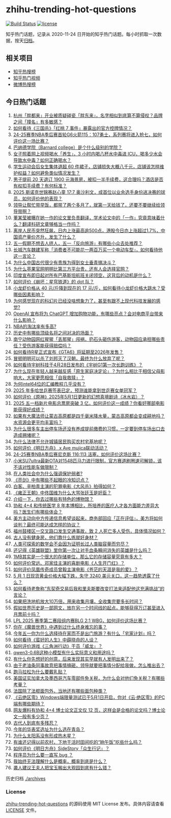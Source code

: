 # zhihu-trending-hot-questions

[![Build Status](https://github.com/justjavac/zhihu-trending-hot-questions/workflows/ci/badge.svg?branch=master)](https://github.com/justjavac/zhihu-trending-hot-questions/actions)
[![license](https://img.shields.io/github/license/justjavac/zhihu-trending-hot-questions)](https://github.com/justjavac/zhihu-trending-hot-questions/blob/master/LICENSE)

知乎热门话题，记录从 2020-11-24
日开始的知乎热门话题。每小时抓取一次数据，按天[归档](./archives)。

## 相关项目

- [知乎热搜榜](https://github.com/justjavac/zhihu-trending-top-search)
- [知乎热门视频](https://github.com/justjavac/zhihu-trending-hot-video)
- [微博热搜榜](https://github.com/justjavac/weibo-trending-hot-search)

## 今日热门话题

<!-- BEGIN -->
<!-- 最后更新时间 Sat May 03 2025 13:08:26 GMT+0800 (China Standard Time) -->

1. [杭州「胖都来」开业被质疑碰瓷「胖东来」，名字相似到底算不算侵权？品牌之间「撞名」有多敏感？](https://www.zhihu.com/question/1901747560105862000)
1. [如何看待《三国杀》「红桃 7 事件」暴露出的官方控牌情况？](https://www.zhihu.com/question/1900843010197022200)
1. [24-25赛季NBA季后赛首轮G6火箭115：107勇士，系列赛将进入抢七，如何评价这一场比赛？](https://www.zhihu.com/question/1901945173384094500)
1. [巴纳德学院（Barnard college）是个什么级别的学院？](https://www.zhihu.com/question/1900833245593047000)
1. [女子照着网上视频喝水「养生」，3 小时内喝八杯水中毒进 ICU，喝多少水会导致水中毒？如何正确喝水？](https://www.zhihu.com/question/1900954093507278600)
1. [学生运动会后女生集体退超 60 件裙子，店铺损失大概八千元，店铺该怎样维护权益？如何避免类似情况发生？](https://www.zhihu.com/question/1901939219317876200)
1. [男子提前 20 天退订 1900 元海景房，被扣一半手续费，这合理吗？酒店是否有权扣手续费？有何标准？](https://www.zhihu.com/question/1899920689122731500)
1. [2025 斯诺克世锦赛赵心童 17:7 奥沙利文，成首位以业余选手身份进决赛的球员，如何评价他的表现？](https://www.zhihu.com/question/1901852850985863200)
1. [领导让帮忙带早饭，都带了两个多月了，就第一天给钱了，还要不要继续给领导带啊？](https://www.zhihu.com/question/1895052402471728600)
1. [董某莹被曝在她一作的论文里负责翻译，学术论文中的「一作」究竟意味着什么？翻译科研文章够格当一作吗？](https://www.zhihu.com/question/1901664680163898400)
1. [离岸人民币突然狂飙，日内上涨最高逾500点，港股今日亦上涨超过1.7%，中国资产量价齐升，发生了什么？](https://www.zhihu.com/question/1901723303523125000)
1. [五一假期不想去人挤人，五一「反向旅游」有哪些小众去处推荐？](https://www.zhihu.com/question/1896956298278429200)
1. [长城汽车魏建军称「消费者不可能花一两百万买一个电动车型」，如何看待他这一言论？](https://www.zhihu.com/question/1901528443679639600)
1. [为什么中国古代很少有贵族为得到女士垂青搞决斗？](https://www.zhihu.com/question/11858157948)
1. [为什么苹果官网明明比第三方平台贵，还有人会选择官网？](https://www.zhihu.com/question/518666609)
1. [印度宣布即日起对所有巴基斯坦航班关闭领空，这背后的动机是什么？](https://www.zhihu.com/question/1901576688212637400)
1. [如何评价《崩坏：星穹铁道》的 dot 队？](https://www.zhihu.com/question/1901701346681415000)
1. [小龙虾价格从 40 元/斤降到现在的 17 元/斤，如何看待小龙虾价格大跳水？受哪些因素影响？](https://www.zhihu.com/question/1900983268733584100)
1. [为何感觉现在的科幻片已经没啥想象力了，甚至有跟不上现代科技发展的感觉?](https://www.zhihu.com/question/597280945)
1. [OpenAI 宣布将为 ChatGPT 增加购物功能，有哪些亮点？会对电商平台带来什么影响？](https://www.zhihu.com/question/1900490898711748600)
1. [NBA的淘汰率有多高?](https://www.zhihu.com/question/346734639)
1. [历史中有哪些顶级名将之间对决的场面？](https://www.zhihu.com/question/654585178)
1. [南宁动物园网红猩猩「丢那猩」闯祸，扔石头砸伤游客，动物园应承担哪些责任？受伤游客能获得赔偿吗？](https://www.zhihu.com/question/1901408051401029600)
1. [如何看待R星正式宣布《GTA6》将延期至2026年发售？](https://www.zhihu.com/question/1901722808595232000)
1. [冒顿明明可以杀了刘邦灭了汉朝，最终为什么放弃了呢？](https://www.zhihu.com/question/12718510124)
1. [如何看待宇树科技于4月28日发布的《宇树G1第一次长跑训练》？](https://www.zhihu.com/question/1900516004011943400)
1. [为什么现在年轻人越来越反感「原生家庭决定论」？为什么相比于相信父母影响大，大家更愿相信「自我救赎」？](https://www.zhihu.com/question/1900479659168203800)
1. [为何intel64位的汇编教程几乎没有？](https://www.zhihu.com/question/59928781)
1. [2025 年多哈世乒赛签表已定，预测谁能拿到世乒赛女单冠军？](https://www.zhihu.com/question/1901252714911995600)
1. [如何评价《原神》2025年5月1日更新的幻想真境剧诗（冰水岩）？](https://www.zhihu.com/question/1901239619787391700)
1. [2025 五一档新片电影总票房突破 3 亿，如何评价这一成绩？你看好哪部电影能获得好成绩？](https://www.zhihu.com/question/1901037574505591000)
1. [如果有大魔法师让蒙古高原都是四千毫米降水量，蒙古高原都会变成耕地吗？水资源会更平均丰富吗？](https://www.zhihu.com/question/1900157991992420400)
1. [为什么很多车主出停车场还没有养成提前缴费的习惯，一定要到停车场出口去造成拥堵呢？](https://www.zhihu.com/question/1900829324363413000)
1. [为什么法律不允许城镇居民购买农村宅基地呢？](https://www.zhihu.com/question/13524300130)
1. [如何评价《明日方舟》 x Ave mujica联动活动？](https://www.zhihu.com/question/1899580294417356500)
1. [24-25赛季NBA季后赛尼克斯 116:113 活塞，如何评价这场比赛？](https://www.zhihu.com/question/1901584048268220200)
1. [小米SU7ultra最新OTA对1548匹马力进行限制，官方赛道刷圈速可解锁，该不该对性能车做限制？](https://www.zhihu.com/question/1901250394950201600)
1. [在人类社会中为什么强调保护弱者?](https://www.zhihu.com/question/26774858)
1. [《亮剑》中有哪些不起眼的冷知识点？](https://www.zhihu.com/question/361922923)
1. [白客、辛柏青主演的犯罪电影《大风杀》拍得如何？](https://www.zhihu.com/question/1900585709988983300)
1. [《雍正王朝》中佟国维为什么大骂张廷玉是奸臣？](https://www.zhihu.com/question/564497758)
1. [介绍一下，你去过哪些有特色的博物馆？](https://www.zhihu.com/question/15590508160)
1. [协和 4+4 和传统医学 8 年本博相比，所培养的医疗人才各方面能力差异大吗？医生们有哪些体会？](https://www.zhihu.com/question/1900963107553114000)
1. [美方主动向中方传递信息希望谈起来，商务部回应「正在评估」，美方将如何谈判？最终可能达成怎样的协议？](https://www.zhihu.com/question/1901553333975611400)
1. [福州鼓楼区一交叉路口发生交通事故，致 2 人死亡多人受伤，具体情况如何？](https://www.zhihu.com/question/1901751205400680200)
1. [古人没有健身房，他们靠什么练就好身材？](https://www.zhihu.com/question/1889312332393453300)
1. [人类可探索的数学会不会因为证明长过人类脑容量而穷尽？](https://www.zhihu.com/question/361571271)
1. [还记得《英雄联盟》里你第一次让对手血条瞬间消失的英雄是什么吗？](https://www.zhihu.com/question/581519880)
1. [1MB其实是一个很大的存储单位，那么它的存储容量究竟有多大？](https://www.zhihu.com/question/1898646932458563300)
1. [如何评价常远、邓家佳主演的喜剧电影《人生开门红》？](https://www.zhihu.com/question/1900303574958864100)
1. [如何评价凤凰传奇成员曾毅主演电影《苍茫的天涯是我的爱》？](https://www.zhihu.com/question/1898014896995664400)
1. [5 月 1 日现货黄金价格大幅下跌，失守 3240 美元关口，这一趋势透露了什么？](https://www.zhihu.com/question/1901293299689587200)
1. [如何看待老詹称“东契奇交易后我和里夫斯要改变打法来适配他这充满挑战”的言论？](https://www.zhihu.com/question/1901349630429602800)
1. [如果把洗地机放大10万倍，用来收集月壤，全收集完要多长时间？](https://www.zhihu.com/question/14977635914)
1. [假如世界历史是一部网文，放在另一个时间线的起点，能够获得万订甚至进入月票前十吗？](https://www.zhihu.com/question/1900606631454185000)
1. [LPL 2025 赛季第二赛段组内赛BLG 2:1 WBG，如何评价这场比赛？](https://www.zhihu.com/question/1901725596272264000)
1. [你在《魔兽世界》中遇到过什么终身难忘的事？](https://www.zhihu.com/question/34919776)
1. [今年五一你为什么选择待在家而不是出门旅游？有什么「宅家计划」吗？](https://www.zhihu.com/question/1899896527788402700)
1. [如何看待《蛮好的人生》中薛晓舟的人设？](https://www.zhihu.com/question/1897577627465794000)
1. [如何评价游戏《三角洲行动》干员「威龙」？](https://www.zhihu.com/question/13193452471)
1. [qwen3-0.6B这种小模型有什么实际意义和用途吗？](https://www.zhihu.com/question/1900664888608691200)
1. [有什么你先想好的创意，后来发现其实早就有人发明出来了？](https://www.zhihu.com/question/307464793)
1. [由于老油条同事故意把事情搞砸，领导就要把事情分配给我做，怎么推出去？](https://www.zhihu.com/question/1900502007531414300)
1. [跑马拉松为什么要戴乳贴？](https://www.zhihu.com/question/327153609)
1. [美国证实加拿大及墨西哥汽车零部件免关税，为什么会对他们免关税？有哪些考量？](https://www.zhihu.com/question/1901549389404661500)
1. [法国除了法棍面包外，当地还有哪些面包种类？](https://www.zhihu.com/question/1895489080797676000)
1. [《云绝区零》Windows端限量测试已于5月1日开启，你对《云·绝区零》的PC端有哪些期待？](https://www.zhihu.com/question/1901244800092607500)
1. [网友爆料有协和 4+4 博士论文正文仅 12 页，这样会是合格的论文吗？博士论文一般有多少页？](https://www.zhihu.com/question/1900988315747971000)
1. [古代人到底有多残忍？](https://www.zhihu.com/question/65105151)
1. [今年的华表奖选址为什么选在青岛？](https://www.zhihu.com/question/1898980897258202600)
1. [为什么太阳系没有形成热木星？](https://www.zhihu.com/question/353705904)
1. [有谁还记得以前农村，下地干活时田间吃的“晌午饭”吃些什么吗？](https://www.zhihu.com/question/1900224272942740500)
1. [如何评价《明日方舟》SideStory「众生行记」？](https://www.zhihu.com/question/1901367807398115300)
1. [程序员为什么要一直写 bug ？](https://www.zhihu.com/question/647081950)
1. [我始终无法理解什么是概率，概率到底是什么？](https://www.zhihu.com/question/524526562)
1. [袭人建议王夫人把宝玉搬出大观园到底有什么错？](https://www.zhihu.com/question/1894289274750362000)

<!-- END -->

历史归档 [./archives](./archives)

### License

[zhihu-trending-hot-questions](https://github.com/justjavac/zhihu-trending-hot-questions)
的源码使用 MIT License 发布。具体内容请查看 [LICENSE](./LICENSE) 文件。
